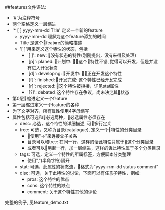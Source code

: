 ##features文件语法:
* '#'为注释符号
* 两个空格定义一层缩进
* '* [ ] yyyy-mm-dd Title' 定义一个新的feature
  * yyyy-mm-dd 理解为这个feature添加的时间
  * Title 是这个feature的简略描述
  * '[ ]'用来定义这个特性的状态，包括
    * '[ ]': new: 没有状态的特性(刚刚提出，没有来得及处理)
    * '[p]': planed: 计划中: 这个特性不错, 觉得可以开发，但是并没有进入开发状态
    * '[d]': developing: 开发中: 正在开发这个特性
    * '[f]': finished: 开发完成: 这个特性已经开发完成
    * '[r]': rejected: 这个特性被拒接，详见stat属性
    * '[?]': debated: 这个特性存在争议，尚未决定其状态
* 第0层缩进定义一个feature
* 第一层缩进定义一个feature的各种
* 为了文字对齐，所有属性使用4字母缩写
* 属性包括可选和必选两种，必选属性必须存在
  * desc: 必选，这个特性的详细描述, 可多行定义
  * tree: 可选，又称为目录(catalogue), 定义一个特性的分类目录
    * 使用"->"来连接父子关系
    * 目录可以和tree: 在同一行，这样的话此特性只属于这个分类目录
    * 或者可以另起一行，加一层缩进，这样的话此特性属于多个分类目录
  * tags: 可选，定义一个特性的所属标签，方便脚本分类整理
    * 使用","(半角字符)隔开
  * stat: 可选，此属性的状态流，格式为"yyyy-mm-dd status comment"
  * disc: 可选，关于此特性的讨论，下面可以有任意子特性，例如:
    * pros: 这个特性的优点
    * cons: 这个特性的缺点
    * comment: 关于这个特性其他的评论

完整的例子, 见feature_demo.txt
